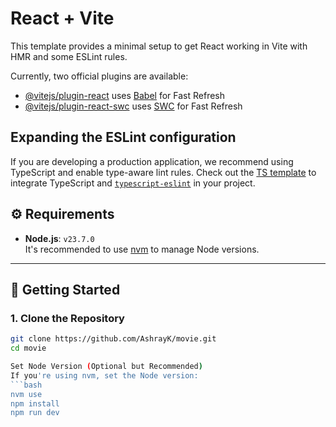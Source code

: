 # React + Vite

This template provides a minimal setup to get React working in Vite with HMR and some ESLint rules.

Currently, two official plugins are available:

- [@vitejs/plugin-react](https://github.com/vitejs/vite-plugin-react/blob/main/packages/plugin-react/README.md) uses [Babel](https://babeljs.io/) for Fast Refresh
- [@vitejs/plugin-react-swc](https://github.com/vitejs/vite-plugin-react-swc) uses [SWC](https://swc.rs/) for Fast Refresh

## Expanding the ESLint configuration

If you are developing a production application, we recommend using TypeScript and enable type-aware lint rules. Check out the [TS template](https://github.com/vitejs/vite/tree/main/packages/create-vite/template-react-ts) to integrate TypeScript and [`typescript-eslint`](https://typescript-eslint.io) in your project.

## ⚙️ Requirements

- **Node.js**: `v23.7.0`  
  It's recommended to use [nvm](https://github.com/nvm-sh/nvm) to manage Node versions.

---

## 🚀 Getting Started

### 1. Clone the Repository

```bash
git clone https://github.com/AshrayK/movie.git
cd movie

Set Node Version (Optional but Recommended)
If you're using nvm, set the Node version:
```bash
nvm use
npm install
npm run dev
